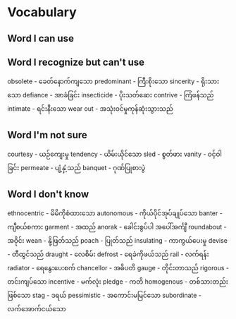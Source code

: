 # Vocabulary

## Word I can use

## Word I recognize but can't use

obsolete - ခေတ်နောက်ကျသော
predominant - ကြီးစိုးသော
sincerity - ရိုးသားသော
defiance - အာခံခြင်း
insecticide - ပိုးသတ်ဆေး
contrive - ကြံဖန်သည်
intimate - ရင်းနီးသော
wear out - အသုံးဝင်မှုကုန်ဆုံးသွားသည်

## Word I'm not sure

courtesy - ယဉ်ကျေးမှု
tendency - ယိမ်းယိုင်သော
sled - စွတ်ဖား
vanity - ဝင့်ဝါခြင်း
permeate - ပျံ့နှံ့သည်
banquet - ဂုဏ်ပြုစားပွဲ

## Word I don't know

ethnocentric - မိမိကိုစံထားသော
autonomous - ကိုယ်ပိုင်အုပ်ချုပ်သော
banter - ကျီစယ်စကား
garment - အထည်
anorak - ခေါင်းစွပ်ပါ အပေါ်အင်္ကျီ
roundabout - အဝိုင်း
wean - နို့ဖြတ်သည်
poach - ပြုတ်သည်
insulating - ကာကွယ်ပေးမှု
devise - တီထွင်သည်
draught - လေစိမ်း
defrost - ရေခဲကိုဖယ်သည်
rail - လက်ရန်း
radiator - ရေနွေးပေးစက်
chancellor - အဓိပတိ
gauge - တိုင်းတာသည်
rigorous - တင်းကျပ်သော
incentive - မက်လုံး
pledge - ကတိ
homogenous - တစ်သားတည်းဖြစ်သော
stag - ဒရယ်
pessimistic - အကောင်းမမြင်သော
subordinate - လက်အောက်ငယ်သော